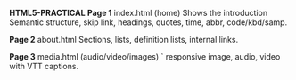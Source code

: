 
**HTML5-PRACTICAL**
**Page 1**
index.html (home) Shows the introduction 
Semantic structure, skip link, headings,
quotes, time, abbr, code/kbd/samp.

**Page 2**
about.html
Sections, lists, definition lists, internal
links.

**Page 3**
media.html (audio/video/images)
<picture>` responsive image, audio, video
with VTT captions.
